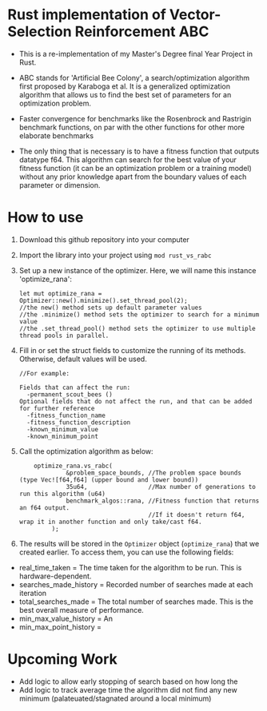 # Rust implementation of Vector-Selection Reinforcement ABC 

- This is a re-implementation of my Master's Degree final Year Project in Rust. 

- ABC stands for 'Artificial Bee Colony', a search/optimization algorithm first proposed by Karaboga et al. It is a generalized optimization algorithm that allows us to find the best set of parameters for an optimization problem.

- Faster convergence for benchmarks like the Rosenbrock and Rastrigin benchmark functions, on par with the other functions for other more elaborate benchmarks

- The only thing that is necessary is to have a fitness function that outputs datatype f64. This algorithm can search for the best value of your fitness function (it can be an optimization problem or a training model) without any prior knowledge apart from the boundary values of each parameter or dimension.

# How to use
1. Download this github repository into your computer
2. Import the library into your project using `mod rust_vs_rabc`
3. Set up a new instance of the optimizer. Here, we will name this instance 'optimize_rana':

       let mut optimize_rana = Optimizer::new().minimize().set_thread_pool(2);
       //the new() method sets up default parameter values
       //the .minimize() method sets the optimizer to search for a minimum value
       //the .set_thread_pool() method sets the optimizer to use multiple thread pools in parallel.
4. Fill in or set the struct fields to customize the running of its methods. Otherwise, default values will be used.
  
       //For example:
    
       Fields that can affect the run:
         -permanent_scout_bees ()
       Optional fields that do not affect the run, and that can be added for further reference
         -fitness_function_name
         -fitness_function_description
         -known_minimum_value
         -known_minimum_point
6. Call the optimization algorithm as below:

           optimize_rana.vs_rabc(
                    &problem_space_bounds, //The problem space bounds (type Vec![f64,f64] (upper bound and lower bound))
                    35u64,                 //Max number of generations to run this algorithm (u64)
                    benchmark_algos::rana, //Fitness function that returns an f64 output.
                                           //If it doesn't return f64, wrap it in another function and only take/cast f64.
                );
7. The results will be stored in the `Optimizer` object (`optimize_rana`) that we created earlier. To access them, you can use the following fields:
- real_time_taken        = The time taken for the algorithm to be run. This is hardware-dependent.
- searches_made_history  = Recorded number of searches made at each iteration
- total_searches_made    = The total number of searches made. This is the best overall measure of performance.
- min_max_value_history  = An 
- min_max_point_history  =

# Upcoming Work
- Add logic to allow early stopping of search based on how long the 
- Add logic to track average time the algorithm did not find any new minimum (palateuated/stagnated around a local minimum)
